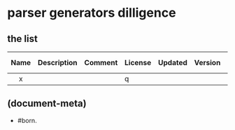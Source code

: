 # parser generators dilligence

## the list

|Name|Description|Comment|License|Updated|Version|Python|Module|Grammar|Used By|Notes|Tags|
|:--:|-----------|:-----:|:------|:------|:------|------|------|-------|-------|-----|----|
|x|||q||||mm|||2wr3||




## (document-meta)

  - #born.
